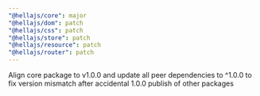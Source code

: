 ```yaml
---
"@hellajs/core": major
"@hellajs/dom": patch
"@hellajs/css": patch
"@hellajs/store": patch
"@hellajs/resource": patch
"@hellajs/router": patch
---
```


Align core package to v1.0.0 and update all peer dependencies to ^1.0.0 to fix version mismatch after accidental 1.0.0 publish of other packages